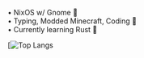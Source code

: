 • NixOS w/ Gnome 🐧<br/>
• Typing, Modded Minecraft, Coding 🤍<br/>
• Currently learning Rust 🦀<br/>

[![Top Langs](https://github-readme-stats.vercel.app/api/top-langs/?username=qazerito&layout=compact)
